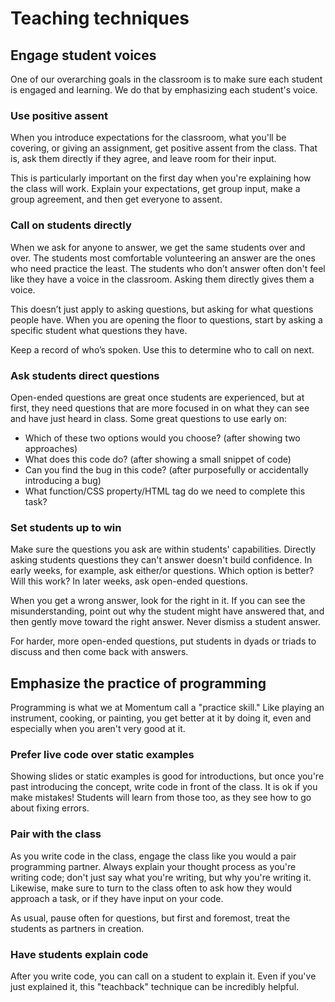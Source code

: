 # Teaching techniques

## Engage student voices

One of our overarching goals in the classroom is to make sure each student is engaged and learning. We do that by emphasizing each student's voice.

### Use positive assent

When you introduce expectations for the classroom, what you'll be covering, or giving an assignment, get positive assent from the class. That is, ask them directly if they agree, and leave room for their input.

This is particularly important on the first day when you're explaining how the class will work. Explain your expectations, get group input, make a group agreement, and then get everyone to assent.

### Call on students directly

When we ask for anyone to answer, we get the same students over and over. The students most comfortable volunteering an answer are the ones who need practice the least. The students who don’t answer often don't feel like they have a voice in the classroom. Asking them directly gives them a voice.

This doesn’t just apply to asking questions, but asking for what questions people have. When you are opening the floor to questions, start by asking a specific student what questions they have.

Keep a record of who’s spoken. Use this to determine who to call on next.

### Ask students direct questions

Open-ended questions are great once students are experienced, but at first, they need questions that are more focused in on what they can see and have just heard in class. Some great questions to use early on:

* Which of these two options would you choose? (after showing two approaches)
* What does this code do? (after showing a small snippet of code)
* Can you find the bug in this code? (after purposefully or accidentally introducing a bug)
* What function/CSS property/HTML tag do we need to complete this task?

### Set students up to win

Make sure the questions you ask are within students' capabilities. Directly asking students questions they can't answer doesn't build confidence. In early weeks, for example, ask either/or questions. Which option is better? Will this work? In later weeks, ask open-ended questions.

When you get a wrong answer, look for the right in it. If you can see the misunderstanding, point out why the student might have answered that, and then gently move toward the right answer. Never dismiss a student answer.

For harder, more open-ended questions, put students in dyads or triads to discuss and then come back with answers.




## Emphasize the practice of programming

Programming is what we at Momentum call a "practice skill." Like playing an instrument, cooking, or painting, you get better at it by doing it, even and especially when you aren't very good at it.

### Prefer live code over static examples

Showing slides or static examples is good for introductions, but once you're past introducing the concept, write code in front of the class. It is ok if you make mistakes! Students will learn from those too, as they see how to go about fixing errors.

### Pair with the class

As you write code in the class, engage the class like you would a pair programming partner. Always explain your thought process as you're writing code; don't just say what you're writing, but why you're writing it. Likewise, make sure to turn to the class often to ask how they would approach a task, or if they have input on your code.

As usual, pause often for questions, but first and foremost, treat the students as partners in creation.

### Have students explain code

After you write code, you can call on a student to explain it. Even if you've just explained it, this "teachback" technique can be incredibly helpful.
